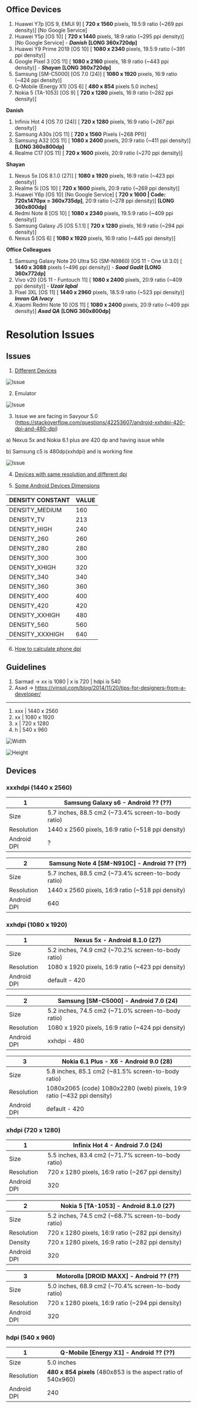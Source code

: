 ## Office Devices

1) Huawei Y7p [OS 9, EMUI 9] [ **720 x 1560** pixels, 19.5:9 ratio (~269 ppi density)] [No Google Service]
2) Huawei Y5p [OS 10] [ **720 x 1440** pixels, 18:9 ratio (~295 ppi density)] [No Google Service] - ***Danish*** **[LONG 360x720dp]**
3) Huawei Y9 Prime 2019 [OS 10] [ **1080 x 2340** pixels, 19.5:9 ratio (~391 ppi density)]
4) Google Pixel 3 [OS 11] [ **1080 x 2160** pixels, 18:9 ratio (~443 ppi density)] - ***Shayan*** **[LONG 360x720dp]**
5) Samsung [SM-C5000] [OS 7.0 (24)] [ **1080 x 1920** pixels, 16:9 ratio (~424 ppi density)]
6) Q-Mobile (Energy X1) [OS 6] [ **480 x 854** pixels 5.0 inches]
7) Nokia 5 (TA-1053) [OS 9] [ **720 x 1280** pixels, 16:9 ratio (~282 ppi density)]

**Danish**
1) Infinix Hot 4 [OS 7.0 (24)] [ **720 x 1280** pixels, 16:9 ratio (~267 ppi density)]
2) Samsung A30s [OS 11] [ **720 x 1560** Pixels (~268 PPI)]
3) Samsung A32 [OS 11] [ **1080 x 2400** pixels, 20:9 ratio (~411 ppi density)]  **[LONG 360x800dp]**
4) Realme C17 [OS 11] [ **720 x 1600** pixels, 20:9 ratio (~270 ppi density)]

**Shayan**
1) Nexus 5x [OS 8.1.0 (27)] [ **1080 x 1920** pixels, 16:9 ratio (~423 ppi density)]
2) Realme 5i [OS 10] [ **720 x 1600** pixels, 20:9 ratio (~269 ppi density)]
3) Huawei Y6p [OS 10] [No Google Service] [ **720 x 1600 | Code: 720x1470px = 360x735dp]**, 20:9 ratio (~278 ppi density)] **[LONG 360x800dp]**
4) Redmi Note 8 [OS 10] [ **1080 x 2340** pixels, 19.5:9 ratio (~409 ppi density)]
5) Samsung Galaxy J5 [OS 5.1.1] [ **720 x 1280** pixels, 16:9 ratio (~294 ppi density)]
6) Nexus 5 [OS 6] [ **1080 x 1920** pixels, 16:9 ratio (~445 ppi density)]

**Office Colleagues**
1) Samsung Galaxy Note 20 Ultra 5G (SM-N9860) [OS 11 - One UI 3.0] [ **1440 x 3088** pixels (~496 ppi density)] - ***Saad Gadit*** **[LONG 360x772dp]**
2) Vivo v20 [OS 11 - Funtouch 11] [ **1080 x 2400** pixels, 20:9 ratio (~409 ppi density)] - ***Uzair Iqbal***
3) Pixel 3XL [OS 11] [ **1440 x 2960** pixels, 18.5:9 ratio (~523 ppi density)] ***Imran QA Ivacy***
4) Xiaomi Redmi Note 10 [OS 11] [ **1080 x 2400** pixels, 20:9 ratio (~409 ppi density)] ***Asad QA*** **[LONG 360x800dp]**



# Resolution Issues

## Issues

1) [Different Devices](https://stackoverflow.com/a/13228830)

![Issue](https://github.com/testacnt145/NestRV/blob/master/Design/issue-resolution.PNG)

2) Emulator

![Issue](https://github.com/testacnt145/NestRV/blob/master/Design/Emulator.png)

3) Issue we are facing in Savyour 5.0 (https://stackoverflow.com/questions/42253607/android-xxhdpi-420-dpi-and-480-dpi)

a) Nexus 5x and Nokia 6.1 plus are 420 dp and having issue while

b) Samsung c5 is 480dp(xxhdpi) and is working fine

![Issue](https://github.com/testacnt145/NestRV/blob/master/Design/dpi.jpg)


4) [Devices with same resolution and different dpi](https://stackoverflow.com/questions/32860815/how-to-define-dimens-xml-for-every-different-screen-size-in-android)

5) [Some Android Devices Dimensions](https://gist.github.com/uqmessias/4bb9d8ed90d3ebca1c387c114a71c66a)

| DENSITY CONSTANT | VALUE |
| -- | -- |
| DENSITY_MEDIUM | 160 |
| DENSITY_TV | 213 |
| DENSITY_HIGH | 240 |
| DENSITY_260 | 260 |
| DENSITY_280 | 280 |
| DENSITY_300 | 300 |
| DENSITY_XHIGH | 320 |
| DENSITY_340 | 340 |
| DENSITY_360 | 360 |
| DENSITY_400 | 400 |
| DENSITY_420 | 420 |
| DENSITY_XXHIGH | 480 |
| DENSITY_560 | 560 |
| DENSITY_XXXHIGH | 640 |

6) [How to calculate phone dpi](https://stackoverflow.com/a/22595262/4754141)


## Guidelines
 1) Sarmad -> xx is 1080 | x is 720 | hdpi is 540
 2) Asad -> https://vinsol.com/blog/2014/11/20/tips-for-designers-from-a-developer/

----
1) xxx | 1440 x 2560
2) xx  | 1080 x 1920
3) x   | 720  x 1280
4) h   | 540  x 960

![Width](https://github.com/testacnt145/NestRV/blob/master/Design/360.JPG)

![Height](https://github.com/testacnt145/NestRV/blob/master/Design/640.JPG)

## Devices

### xxxhdpi (1440 x 2560)
 | 1  | Samsung Galaxy s6 - Android ?? (??)|
 | ------------- | ------------- |
 | Size  | 	5.7 inches, 88.5 cm2 (~73.4% screen-to-body ratio)  |
 | Resolution | 1440 x 2560 pixels, 16:9 ratio (~518 ppi density)  |	
 | Android DPI | ?  |	
 
 | 2  | Samsung Note 4 [SM-N910C] - Android ?? (??)|
 | ------------- | ------------- |
 | Size  | 	5.7 inches, 88.5 cm2 (~73.4% screen-to-body ratio)  |
 | Resolution | 1440 x 2560 pixels, 16:9 ratio (~518 ppi density)  |	
 | Android DPI | 640  |	

### xxhdpi (1080 x 1920)
 | 1  | Nexus 5x - Android 8.1.0 (27)|
 | ------------- | ------------- |
 | Size  | 	5.2 inches, 74.9 cm2 (~70.2% screen-to-body ratio)  |
 | Resolution | 1080 x 1920 pixels, 16:9 ratio (~423 ppi density)  |
  | Android DPI | default - 420  |	
 
 | 2  | Samsung [SM-C5000] - Android 7.0 (24)|
 | ------------- | ------------- |
 | Size  | 	5.2 inches, 74.5 cm2 (~71.0% screen-to-body ratio)  |
 | Resolution | 1080 x 1920 pixels, 16:9 ratio (~424 ppi density)  |	
 | Android DPI | xxhdpi - 480  |	
 
  | 3  | Nokia 6.1 Plus - X6 - Android 9.0 (28)|
 | ------------- | ------------- |
 | Size  | 	5.8 inches, 85.1 cm2 (~81.5% screen-to-body ratio)  |
 | Resolution | 1080x2065 (code) 1080x2280 (web) pixels, 19:9 ratio (~432 ppi density)  |	
 | Android DPI | default - 420  |	

 
 ### xhdpi (720  x 1280)
 | 1  | Infinix Hot 4 - Android 7.0 (24)|
 | ------------- | ------------- |
 | Size  | 	5.5 inches, 83.4 cm2 (~71.7% screen-to-body ratio)  |
 | Resolution | 720 x 1280 pixels, 16:9 ratio (~267 ppi density)  |
 | Android DPI | 320  |	
 

 | 2  | Nokia 5 [TA-1053] - Android 8.1.0 (27)|
 | ------------- | ------------- |
 | Size  | 	5.2 inches, 74.5 cm2 (~68.7% screen-to-body ratio)  |
 | Resolution | 720 x 1280 pixels, 16:9 ratio (~282 ppi density)  |
 | Density | 720 x 1280 pixels, 16:9 ratio (~282 ppi density)  |
 | Android DPI | 320  |	
 
  | 3  | Motorolla [DROID MAXX] - Android ?? (??)|
 | ------------- | ------------- |
 | Size  | 	5.0 inches, 68.9 cm2 (~70.4% screen-to-body ratio)  |
 | Resolution | 720 x 1280 pixels, 16:9 ratio (~294 ppi density)  |
 | Android DPI | 320  |	

 
  ### hdpi (540  x 960)
 | 1  | Q-Mobile [Energy X1] - Android ?? (??)|
 | ------------- | ------------- |
 | Size  | 	5.0 inches  |
 | Resolution | **480 x 854 pixels**  (480x853 is the aspect ratio of 540x960)|
 | Android DPI | 240  |	

